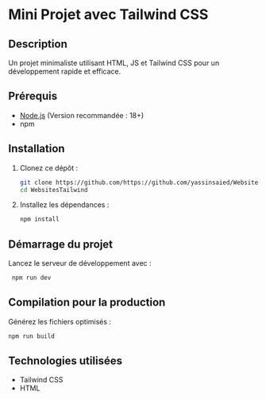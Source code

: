 # Mini Projet avec Tailwind CSS

## Description

Un projet minimaliste utilisant HTML, JS et Tailwind CSS pour un développement rapide et efficace.

## Prérequis

- [Node.js](https://nodejs.org/) (Version recommandée : 18+)
- npm

## Installation

1. Clonez ce dépôt :
   ```sh
   git clone https://github.com/https://github.com/yassinsaied/WebsitesTailwind.git
   cd WebsitesTailwind
   ```
2. Installez les dépendances :
   ```sh
   npm install
   ```

## Démarrage du projet

Lancez le serveur de développement avec :

```sh
 npm run dev
```

## Compilation pour la production

Générez les fichiers optimisés :

```sh
npm run build
```

## Technologies utilisées

- Tailwind CSS
- HTML
